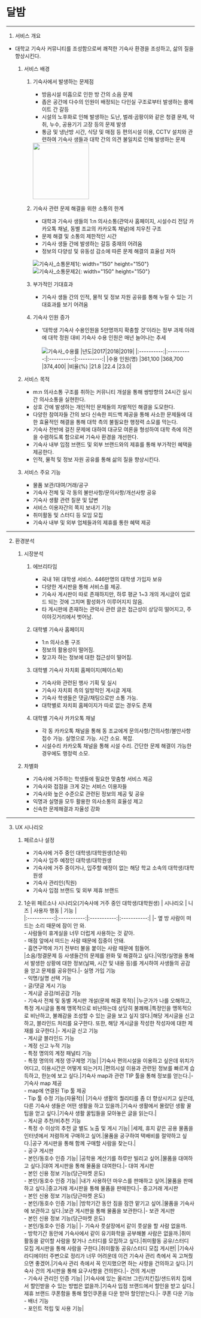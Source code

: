 # 달밤
___
1. 서비스 개요
- 대학교 기숙사 커뮤니티를 조성함으로써 쾌적한 기숙사 환경을 조성하고, 삶의 질을 향상시킨다.

    1. 서비스 배경
        1. 기숙사에서 발생하는 문제점
            - 방음시설 미흡으로 인한 방 간의 소음 문제
            - 좁은 공간에 다수의 인원이 배정되는 다인실 구조로부터 발생하는 룸메이트 간 갈등
            - 시설의 노후화로 인해 발생하는 도난, 벌레·곰팡이와 같은 청결 문제, 악취, 누수, 공용기기 고장 등의 문제 발생
            - 통금 및 냉난방 시간, 식당 및 매점 등 편의시설 이용, CCTV 설치와 관련하여 기숙사 생들과 대학 간의 의견 불일치로 인해 발생하는 문제
            <img src="기숙사_경고.jpg" width="150">
  
        1. 기숙사 관련 문제 해결을 위한 소통의 한계
            - 대학과 기숙사 생들의 1:n 의사소통(관악사 홈페이지, 시설수리 전담 카카오톡 채널, 동별 조교의 카카오톡 채널)에 치우친 구조
            - 문제 해결 및 소통의 제한적인 시간
            - 기숙사 생들 간에 발생하는 갈등 중재의 어려움
            - 정보의 다양성 및 유동성 감소에 따른 문제 해결의 효율성 저하
            
            ![기숙사_소통문제1](기숙사_소통1.jpg){: width="150" height="150"} ![기숙사_소통문제2](기숙사_소통2.jpg){: width="150" height="150"}

        1. 부가적인 기대효과
            - 기숙사 생들 간의 인적, 물적 및 정보 자원 공유를 통해 누릴 수 있는 기대효과를 보기 어려움

        1. 기숙사 인원 증가
            - ‘대학생 기숙사 수용인원을 5만명까지 확충할 것’이라는 정부 과제 아래에 대학 정원 대비 기숙사 수용 인원은 매년 늘어나는 추세<br/><br/>
            ![기숙사_수용률](기숙사_수용률.png)
                |년도|2017|2018|2019|
                |:----------:|:----------:|:----------:|:----------:|
                |수용 인원(명)           |361,100           |368,700           |374,400|
                |비율(%)           |21.8           |22.4           |23.0|
                
                
    1. 서비스 목적
        - m:n 의사소통 구조를 취하는 커뮤니티 개설을 통해 쌍방향의 24시간 실시간 의사소통을 실현한다.
        - 상호 간에 발생하는 개인적인 문제들의 자발적인 해결을 도모한다.
        - 다양한 참여자들 간의 보다 신속한 피드백 제공을 통해 사소한 문제들에 대한 효율적인 해결을 통해 대학 측의 불필요한 행정력 소모를 막는다.
        - 기숙사 전반에 걸친 문제에 대하여 대규모 여론을 형성하여 대학 측에 의견을 수렴하도록 함으로써 기숙사 환경을 개선한다.
        - 기숙사 내부 입점 브랜드 및 외부 브랜드와의 제휴를 통해 부가적인 혜택을 제공한다.
        - 인적, 물적 및 정보 자원 공유를 통해 삶의 질을 향상시킨다.

    1. 서비스 주요 기능
        - 물품 보관/대여/거래/공구
        - 기숙사 전체 및 각 동의 불만사항/문의사항/개선사항 공유
        - 기숙사 생활 관련 질문 및 답변
        - 서비스 이용자간의 쪽지 보내기 기능
        - 취미활동 및 스터디 등 모임 모집
        - 기숙사 내부 및 외부 업체들과의 제휴를 통한 혜택 제공
        
___

2. 환경분석
    1. 시장분석
        1. 에브리타임  
            - 국내 1위 대학생 서비스. 446만명의 대학생 가입자 보유
            - 다양한 게시판을 통해 서비스를 제공.
            - 기숙사 게시판이 따로 존재하지만, 하루 평균 1~3 개의 게시글이 업로드 되는 것에 그치며 활성화가 이루어지지 않음.
            - 타 게시판에 존재하는 관악사 관련 글은 접근성이 상당히 떨어지고, 주 이야깃거리에서 벗어남.
  
        1. 대학별 기숙사 홈페이지
            - 1:n 의사소통 구조
            - 정보의 활용성이 떨어짐.
            - 찾고자 하는 정보에 대한 접근성이 떨어짐.

        1. 대학별 기숙사 자치회 홈페이지(페이스북)
            - 기숙사와 관련된 행사 기획 및 실시
            - 기숙사 자치회 측의 일방적인 게시글 게재.
            - 기숙사 학생들은 댓글/채팅으로만 소통 가능.
            - 대학별로 자치회 홈페이지가 따로 없는 경우도 존재

        1. 대학별 기숙사 카카오톡 채널
            - 각 동 카카오톡 채널을 통해 동 조교에게 문의사항/건의사항/불만사항 접수 가능. 실명으로 가능. 시간 소요. 복잡.
            - 시설수리 카카오톡 채널을 통해 시설 수리. 간단한 문제 해결이 가능한 경우에도 행정력 소모.

    1. 차별화
        - 기숙사에 거주하는 학생들에 필요한 맞춤형 서비스 제공
        - 기숙사와 접점을 크게 갖는 서비스 이용자들
        - 기숙사와 높은 수준으로 관련된 정보의 제공 및 공유
        - 익명과 실명을 모두 활용한 의사소통의 효율성 제고
        - 신속한 문제해결과 자율성 강화
        
___

3. UX 시나리오

    1. 페르소나 설정
        - 기숙사에 거주 중인 대학생/대학원생(1순위)
        - 기숙사 입주 예정인 대학생/대학원생
        - 기숙사에 거주 중이거나, 입주할 예정이 없는 해당 학교 소속의 대학생/대학원생
        - 기숙사 관리인(직원)
        - 기숙사 입점 브랜드 및 외부 제휴 브랜드
        
    1. 1순위 페르소나 시나리오(기숙사에 거주 중인 대학생/대학원생)
        | 시나리오 | 니즈 | 사용자 행동 | 기능 |  
        |:-----------:|:-----------:|:-----------:|:-----------:|
        |- 옆 방 사람이 떠드는 소리 때문에 잠이 안 와.<br/>- 사람들이 휴게실을 너무 더럽게 사용하는 것 같아.<br/>- 매점 앞에서 떠드는 사람 때문에 집중이 안돼.<br/>- 흡연구역에 가기 전부터 불을 붙이는 사람 때문에 힘들어.<br/>|소음/청결문제 등 사생들간의 문제를 완화 및 해결하고 싶다.|익명/실명을 통해서 발생한 상황에 대한 정보(날짜, 시간 및 내용 등)를 게시하여 사생들의 공감을 얻고 문제를 공유한다.|- 실명 가입 기능<br/>- 익명/실명 선택 기능<br/>- 글/댓글 게시 기능<br/>- 게시글 공감/비공감 기능<br/>- 기숙사 전체 및 동별 게시판 개설(문제 해결 목적)|
        |누군가가 나를 오해하고, 특정 게시글을 통해 맹목적으로 비난하는데 상당히 불쾌해.|특정인을 맹목적으로 비난하고, 불쾌감을 조성할 수 있는 글을 보고 싶지 않다.|해당 게시글을 신고하고, 블라인드 처리를 요구한다. 또한, 해당 게시글을 작성한 작성자에 대한 제재를 요구한다.|- 게시글 신고 기능<br/>- 게시글 블라인드 기능<br/>- 계정 신고 누적 기능<br/>- 특정 명의의 계정 패널티 기능<br/>- 특정 명의의 계정 영구제명 기능|
        |기숙사 편의시설을 이용하고 싶은데 위치가 어디고, 이용시간은 어떻게 되는거지.|편의시설 이용과 관련된 정보를 빠르게 습득하고, 한눈에 보고 싶다.|기숙사 map과 관련 TIP 툴을 통해 정보를 얻는다.|-기숙사 map 제공<br/>- map에 연결된 Tip 툴 제공<br/>- Tip 툴 수정 기능(자율적)|
        |기숙사 생활의 퀄리티를 좀 더 향상시키고 싶은데, 다른 기숙사 생들은 어떤 생활을 하고 있을까.|기숙사 생활에서 몰랐던 생활 꿀팁을 얻고 싶다.|기숙사 생활 꿀팁들을 모아놓은 글을 읽는다.|<br/>- 게시글 추천/비추천 기능<br/>- 특정 수 이상의 추천 글 별도 노출 및 게시 기능|
        |세제, 휴지 같은 공용 물품을 인터넷에서 저렴하게 구매하고 싶어.|물품을 공구하여 택배비를 절약하고 싶다.|공구 게시판을 통해 함께 구매할 사람을 찾는다.|<br/>- 공구 게시판<br/>- 본인/동호수 인증 기능|
        |공학용 계산기를 하루만 빌리고 싶어.|물품을 대여하고 싶다.|대여 게시판을 통해 물품을 대여한다.|- 대여 게시판<br/>- 본인 신용 정보 기능(당근마켓 온도)<br/>- 본인/동호수 인증 기능|
        |내가 사용하던 마우스를 판매하고 싶어.|물품을 판매하고 싶다.|중고거래 게시판을 통해 물품을 판매한다.|- 중고거래 게시판<br/>- 본인 신용 정보 기능(당근마켓 온도)<br/>- 본인/동호수 인증 기능|
        |방학기간 동안 짐을 잠깐 맡기고 싶어.|물품을 기숙사에 보관하고 싶다.|보관 게시판을 통해 물품을 보관한다.|- 보관 게시판<br/>- 본인 신용 정보 기능(당근마켓 온도)<br/>- 본인/동호수 인증 기능|
        |- 기숙사 풋살장에서 같이 풋살을 할 사람 없을까.<br/>- 방학기간 동안에 기숙사에서 같이 유기화학을 공부해볼 사람은 없을까.|취미활동을 같이할 사람을 찾거나 스터디를 모집하고 싶다.|취미활동 공유/스터디 모집 게시판을 통해 사람을 구한다.|취미활동 공유/스터디 모집 게시판|
        |기숙사 라디에이터 주변으로 정리가 너무 어려운데 이건 기숙사 관리 측에서 꼭 고쳐줬으면 좋겠어.|기숙사 관리 측에서 꼭 인지했으면 하는 사항을 건의하고 싶다.|기숙사 건의 게시판을 통해 요구사항을 건의한다.|- 건의 게시판<br/>- 기숙사 관리인 인증 기능|
        |기숙사에 있는 올리브 그린/치킨집/샌드위치 집에서 할인받을 수 있는 방법은 없을까.|기숙사 입점 브랜드에서 할인을 받고 싶다.|제휴 브랜드 쿠폰함을 통해 할인쿠폰을 다운 받아 할인받는다.|- 쿠폰 다운 기능<br/>- 배너 기능<br/>- 포인트 적립 및 사용 기능|
